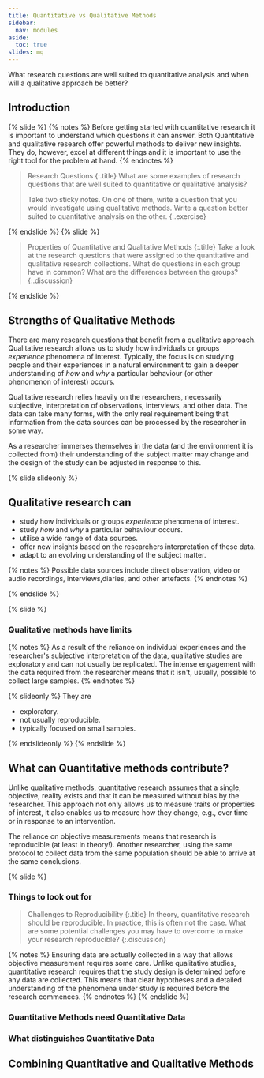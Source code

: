 ```yaml
---
title: Quantitative vs Qualitative Methods
sidebar:
  nav: modules
aside:
  toc: true
slides: mq
---
```


What research questions are well suited to quantitative analysis and when will
a qualitative approach be better?
<!--more-->

## Introduction

{% slide %}
{% notes %}
Before getting started with quantitative research it is important to understand
which questions it can answer. Both Quantitative and qualitative research offer
powerful methods to deliver new insights. They do, however, excel at different
things and it is important to use the right tool for the problem at hand.
{% endnotes %}

> Research Questions
> {:.title}
> What are some examples of research questions that are well suited to
> quantitative or qualitative analysis?
>
> Take two sticky notes. On one of them,
> write a question that you would investigate using qualitative methods. Write
> a question better suited to quantitative analysis on the other.
{:.exercise}

{% endslide %}
{% slide %}

> Properties of Quantitative and Qualitative Methods
> {:.title}
> Take a look at the research questions that were assigned to the quantitative
> and qualitative research collections. What do questions in each group have
> in common? What are the differences between the groups?
{:.discussion}

{% endslide %}

## Strengths of Qualitative Methods

There are many research questions that benefit from a qualitative approach. Qualitative research allows us to study how individuals or groups *experience* phenomena of interest. Typically, the focus is on studying people and their experiences in a natural environment to gain a deeper understanding of *how* and *why* a particular behaviour (or other phenomenon of interest) occurs.

Qualitative research relies heavily on the researchers, necessarily subjective, interpretation of observations, interviews, and other data. The data can take many forms, with the only real requirement being that information from the data sources can be processed by the researcher in some way.

As a researcher immerses themselves in the data (and the environment it is collected from) their understanding of the subject matter may change and the design of the study can be adjusted in response to this.

{% slide slideonly %}

## Qualitative research can

* study how individuals or groups *experience* phenomena of interest.
* study *how* and *why* a particular behaviour occurs.
* utilise a wide range of data sources.
* offer new insights based on the researchers interpretation of these data.
* adapt to an evolving understanding of the subject matter.

{% notes %}
Possible data sources include direct observation, video or audio recordings, interviews,diaries, and other artefacts.
{% endnotes %}

{% endslide %}

{% slide %}

### Qualitative methods have limits

{% notes %}
As a result of the reliance on individual experiences and the researcher's subjective interpretation of the data, qualitative studies are exploratory and can not usually be replicated. The intense engagement with the data required from the researcher means that it isn't, usually, possible to collect large samples.
{% endnotes %}

{% slideonly %}
They are

* exploratory.
* not usually reproducible.
* typically focused on small samples.

{% endslideonly %}
{% endslide %}

## What can Quantitative methods contribute?

Unlike qualitative methods, quantitative research assumes that a single, objective, reality exists and that it can be measured without bias by the researcher. This approach not only allows us to measure traits or properties of interest, it also enables us to measure how they change, e.g., over time or in response to an intervention.

The reliance on objective measurements means that research is reproducible (at least in theory!). Another researcher, using the same protocol to collect data from the same population should be able to arrive at the same conclusions.

{% slide %}

### Things to look out for

> Challenges to Reproducibility
> {:.title}
> In theory, quantitative research should be reproducible. In practice, this is
> often not the case. What are some potential challenges you may have to overcome
> to make your research reproducible?
{:.discussion}

{% notes %}
Ensuring data are actually collected in a way that allows objective measurement requires some care. Unlike qualitative studies, quantitative research requires that the study design is determined before any data are collected. This means that clear hypotheses and a detailed understanding of the phenomena under study is required before the research commences.
{% endnotes %}
{% endslide %}

### Quantitative Methods need Quantitative Data

### What distinguishes Quantitative Data

## Combining Quantitative and Qualitative Methods
